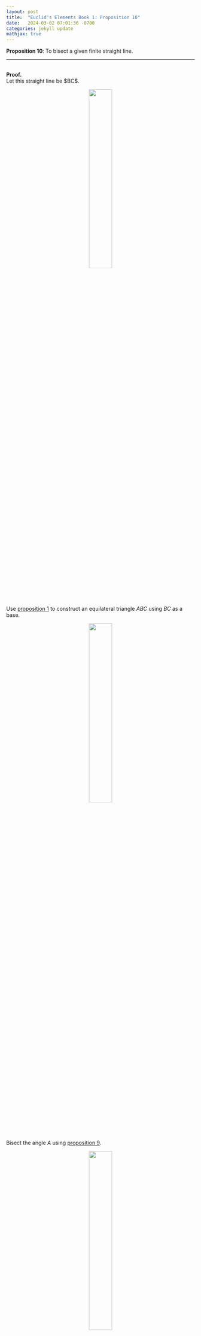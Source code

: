```yaml
---
layout: post
title:  "Euclid's Elements Book 1: Proposition 10"
date:   2024-03-02 07:01:36 -0700
categories: jekyll update
mathjax: true
---
```

<b>Proposition 10</b>: To bisect a given finite straight line.
<br>
<hr>
<!----------------------------------------------------------------------->
<br>
<b>Proof.</b><br>
Let this straight line be $BC$.

<p style="text-align:center;"><img src="{{ site.url }}/assets/math/euclid/pr10/1.png" width="35%" class="center"></p>

Use <a href="https://strncat.github.io/jekyll/update/2024/03/22/euclid-book1-pr1.html">proposition 1</a> to construct an equilateral triangle $ABC$ using $BC$ as a base. 

<p style="text-align:center;"><img src="{{ site.url }}/assets/math/euclid/pr10/2.png" width="35%" class="center"></p>

Bisect the angle $A$ using <a href="https://strncat.github.io/jekyll/update/2024/03/01/euclid-book1-pr9.html">proposition 9</a>. 

<p style="text-align:center;"><img src="{{ site.url }}/assets/math/euclid/pr10/3.png" width="35%" class="center"></p>

We claim that $BD = DC$. To see this, notice in the triangles $ABD$ and $ADC$ below that $AB = AC$ by construction, $AD$ is common to both triangles, and $\angle ABC = \angle ACD$ by construction. 

<p style="text-align:center;"><img src="{{ site.url }}/assets/math/euclid/pr10/4.png" width="35%" class="center"></p>

Therefore, we can conclude by <a href="https://strncat.github.io/jekyll/update/2024/03/25/euclid-book1-pr4.html">proposition 4</a> that the triangles are equal in all respects and consequently we will have $BD = DC$ as required.

<br>
<hr>
<!----------------------------------------------------------------------->
<br>
<b>Thoughts:</b> pretty straight forward proof!
<br>

<br>
<hr>
<!----------------------------------------------------------------------->
<br>
<b>References:</b>
<ul>
<li><a href="https://www.amazon.com/dp/B09ZYVSSTP/ref=sspa_dk_detail_0?psc=1&pd_rd_i=B09ZYVSSTP&pd_rd_w=c4vZJ&content-id=amzn1.sym.f734d1a2-0bf9-4a26-ad34-2e1b969a5a75&pf_rd_p=f734d1a2-0bf9-4a26-ad34-2e1b969a5a75&pf_rd_r=WK3ER8B42S7VAPMGWWPZ&pd_rd_wg=8i8vz&pd_rd_r=789c12b3-868b-4990-85da-a643782719d6&sp_csd=d2lkZ2V0TmFtZT1zcF9kZXRhaWw">Oliver Byrne's Elements of Euclid</a></li>
<li><a href="https://www.youtube.com/watch?v=K0W3KXvZ7EA&list=PLrkQ3hzZrc4j9gT0z--_CiFzQLeVb32hQ&index=7">Sandy Bultena's Proposition 10 video</a></li>
</ul>


